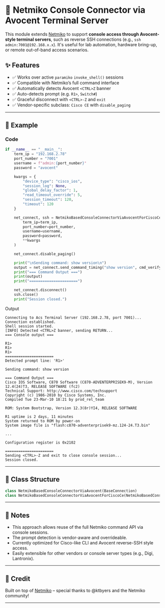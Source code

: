 # 🧰 Netmiko Console Connector via Avocent Terminal Server

This module extends [Netmiko](https://github.com/ktbyers/netmiko) to support **console access through Avocent-style terminal servers**, such as reverse SSH connections (e.g., `ssh admin:7001@192.168.x.x`). It's useful for lab automation, hardware bring-up, or remote out-of-band access scenarios.

## ✨ Features

- ✅ Works over active `paramiko` `invoke_shell()` sessions
- ✅ Compatible with Netmiko’s full command interface
- ✅ Automatically detects Avocent `<CTRL>Z` banner
- ✅ Auto-detects prompt (e.g. `R1>`, `Switch#`)
- ✅ Graceful disconnect with `<CTRL>-Z` and `exit`
- ✅ Vendor-specific subclass: `Cisco CE` with `disable_paging`

---

## 🧪 Example

### Code

```python
if __name__ == "__main__":
    term_ip = "192.168.2.78"
    port_number = "7001"
    username = f"admin:{port_number}"
    password = "avocent"

    kwargs = {
        "device_type": "cisco_ios",
        "session_log": None,
        "global_delay_factor": 1,
        "read_timeout_override": 5,
        "session_timeout": 120,
        "timeout": 120
    }

    net_connect, ssh = NetmikoBasedConsoleConnectorViaAvocentForCiscoCe.connect_via_avocent(
        term_ip=term_ip,
        port_number=port_number,
        username=username,
        password=password,
        **kwargs
    )

    net_connect.disable_paging()

    print("\nSending command: show version\n")
    output = net_connect.send_command_timing("show version", cmd_verify=False, read_timeout=10)
    print("=== Command Output ===")
    print(output)
    print("======================")

    net_connect.disconnect()
    ssh.close()
    print("Session closed.")
```

Output 
```shell
Connecting to Acs Terminal Server (192.168.2.78, port 7001)...
Connection established.
Shell session started.
[INFO] Detected <CTRL>Z banner, sending RETURN...
=== Console output ===

R1>
R1>
R1>
======================
Detected prompt line: 'R1>'

Sending command: show version

=== Command Output ===
Cisco IOS Software, C870 Software (C870-ADVENTERPRISEK9-M), Version 12.4(24)T3, RELEASE SOFTWARE (fc2)
Technical Support: http://www.cisco.com/techsupport
Copyright (c) 1986-2010 by Cisco Systems, Inc.
Compiled Tue 23-Mar-10 18:21 by prod_rel_team

ROM: System Bootstrap, Version 12.3(8r)YI4, RELEASE SOFTWARE

R1 uptime is 2 days, 11 minutes
System returned to ROM by power-on
System image file is "flash:c870-adventerprisek9-mz.124-24.T3.bin"

...

Configuration register is 0x2102

======================
Sending <CTRL>-Z and exit to close console session...
Session closed.
```
---

## 🧩 Class Structure

```python
class NetmikoBasedConsoleConnectorViaAvocent(BaseConnection)
class NetmikoBasedConsoleConnectorViaAvocentForCiscoCe(NetmikoBasedConsoleConnectorViaAvocent)
```

---

## 🧠 Notes

- This approach allows reuse of the full Netmiko command API via console sessions.
- The prompt detection is vendor-aware and overrideable.
- Currently optimized for Cisco-like CLI and Avocent reverse-SSH style access.
- Easily extensible for other vendors or console server types (e.g., Digi, Lantronix).

---

## 🙌 Credit

Built on top of [Netmiko](https://github.com/ktbyers/netmiko) – special thanks to @ktbyers and the Netmiko community!

---
